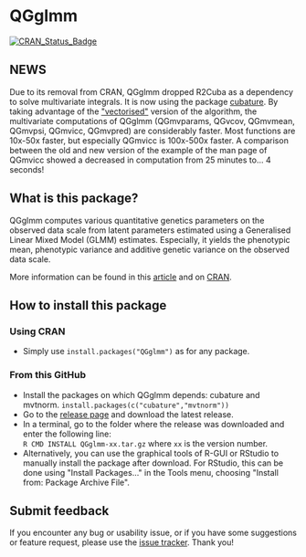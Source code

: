 # QGglmm

[![CRAN_Status_Badge](https://www.r-pkg.org/badges/version/QGglmm)](https://cran.r-project.org/package=QGglmm)

## NEWS 

Due to its removal from CRAN, QGglmm dropped R2Cuba as a dependency to solve multivariate integrals. It is now using the package [cubature](https://CRAN.R-project.org/package=cubature). By taking advantage of the ["vectorised"](https://CRAN.R-project.org/package=cubature/vignettes/cubature.html) version of the algorithm, the multivariate computations of QGglmm (QGmvparams, QGvcov, QGmvmean, QGmvpsi, QGmvicc, QGmvpred) are considerably faster. Most functions are 10x-50x faster, but especially QGmvicc is 100x-500x faster. A comparison between the old and new version of the example of the man page of QGmvicc showed a decreased in computation from 25 minutes to... 4 seconds!

## What is this package?

QGglmm computes various quantitative genetics parameters on the observed data scale from latent parameters estimated using a Generalised Linear Mixed Model (GLMM) estimates. Especially, it yields the phenotypic mean, phenotypic variance and additive genetic variance on the observed data scale.

More information can be found in this [article](http://dx.doi.org/10.1534/genetics.115.186536) and on [CRAN](https://CRAN.R-project.org/package=QGglmm).

## How to install this package

### Using CRAN
* Simply use `install.packages("QGglmm")` as for any package.

### From this GitHub

* Install the packages on which QGglmm depends: cubature and mvtnorm.
    `install.packages(c("cubature","mvtnorm"))`
* Go to the [release page](https://github.com/devillemereuil/QGglmm/releases) and download the latest release.
* In a terminal, go to the folder where the release was downloaded and enter the following line:  
    `R CMD INSTALL QGglmm-xx.tar.gz` where `xx` is the version number.
* Alternatively, you can use the graphical tools of R-GUI or RStudio to manually install the package after download. For RStudio, this can be done using "Install Packages..." in the Tools menu, choosing "Install from: Package Archive File".

## Submit feedback

If you encounter any bug or usability issue, or if you have some suggestions or feature request, please use the [issue tracker](https://github.com/devillemereuil/QGglmm/issues). Thank you!
